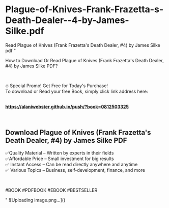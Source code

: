 # Plague-of-Knives-Frank-Frazetta-s-Death-Dealer--4-by-James-Silke.pdf
Read Plague of Knives (Frank Frazetta's Death Dealer, #4) by James Silke pdf
"<p>How to Download Or Read Plague of Knives (Frank Frazetta's Death Dealer, #4) by James Silke PDF?</p>
<p>&nbsp;</p>
<p>&#128293;  Special Promo! Get Free for Today's Purchase!<br />To download or Read your free Book, simply click link address here:&nbsp;<br />&nbsp;</p>
<p><a href=""https://alaniwebster.github.io/push/?book=0812503325""><strong>https://alaniwebster.github.io/push/?book=0812503325</strong></a></p>
<p>&nbsp;</p>
<h2>Download Plague of Knives (Frank Frazetta's Death Dealer, #4) by James Silke PDF</h2>
<p>&#x2705;Quality Material &ndash; Written by experts in their fields<br />&#x2705;Affordable Price &ndash; Small investment for big results<br />&#x2705; Instant Access &ndash; Can be read directly anywhere and anytime<br />&#x2705; Various Topics &ndash; Business, self-development, finance, and more</p>
<p>&nbsp;</p>
<p>#BOOK #PDFBOOK #EBOOK #BESTSELLER</p>
"
![Uploading image.png…]()

